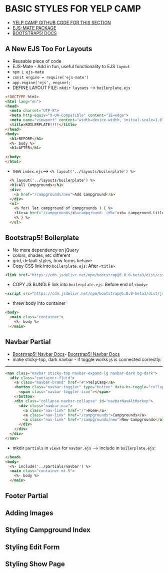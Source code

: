 # BASIC STYLES FOR YELP CAMP
- [YELP CAMP GITHUB CODE FOR THIS SECTION](https://github.com/Colt/YelpCamp/tree/509354878f5cbd0fc8325a2e0da347075c722740)
- [EJS-MATE PACKAGE](https://github.com/JacksonTian/ejs-mate)
- [BOOTSTRAP5! DOCS](https://v5.getbootstrap.com/docs/5.0)

## A New EJS Too For Layouts
- Reusable piece of code
- EJS-Mate - Add in fun, useful functionality to EJS `layout`
- `npm i ejs-mate`
- `const engine = require('ejs-mate')`
- `app.engine('ejs', engine);`
- DEFINE LAYOUT FILE: `mkdir layouts` --> `boilerplate.ejs`
```html
<!DOCTYPE html>
<html lang="en">
<head>
  <meta charset="UTF-8">
  <meta http-equiv="X-UA-Compatible" content="IE=edge">
  <meta name="viewport" content="width=device-width, initial-scale=1.0">
  <title>BOILERPLATE!!!!</title>
</head>
<body>
  <h1>BEFORE</h1>
  <%- body %> 
  <h1>AFTER</h1>

</body>
</html>
```
- new `index.ejs`--> `<% layout('../layouts/boilerplate') %> `
```html
  <% layout('../layouts/boilerplate') %> 
  <h1>All Campgrounds</h1>
  <div>
    <a href="/campgrounds/new">Add Campground</a>
  </div>
  <ul>
    <% for( let campground of campgrounds ) { %>
    <li><a href="/campgrounds/<%=campground._id%>"><%= campground.title %></a></li>
    <% } %>
  </ul>
```
## Bootstrap5! Boilerplate
- No more dependency on jQuery
- colors, shades, etc different
- grid, default styles, how forms behave
- Copy CSS link into `boilerplate.ejs`: After `<title>`
```html
<link href="https://cdn.jsdelivr.net/npm/bootstrap@5.0.0-beta3/dist/css/bootstrap.min.css" rel="stylesheet" integrity="sha384-eOJMYsd53ii+scO/bJGFsiCZc+5NDVN2yr8+0RDqr0Ql0h+rP48ckxlpbzKgwra6" crossorigin="anonymous">
```
- COPY JS BUNDLE link into `boilerplate.ejs`: Before end of `<body>`
```html
<script src="https://cdn.jsdelivr.net/npm/bootstrap@5.0.0-beta3/dist/js/bootstrap.bundle.min.js" integrity="sha384-JEW9xMcG8R+pH31jmWH6WWP0WintQrMb4s7ZOdauHnUtxwoG2vI5DkLtS3qm9Ekf" crossorigin="anonymous"></script>
```
- threw body into container
```html
<body>
  <main class="container">
    <%- body %> 
  </main>
```
## Navbar Partial
- [Bootstrap5! Navbar Docs](https://getbootstrap.com/docs/5.0/components/navbar/)- [Bootstrap5! Navbar Docs](https://getbootstrap.com/docs/5.0/components/navbar/)
- make sticky-top, dark navbar - if toggle works js is connected correctly:
<hr>

```html
<nav class="navbar sticky-top navbar-expand-lg navbar-dark bg-dark">
  <div class="container-fluid">
    <a class="navbar-brand" href="#">YelpCamp</a>
    <button class="navbar-toggler" type="button" data-bs-toggle="collapse" data-bs-target="#navbarNavAltMarkup" aria-controls="navbarNavAltMarkup" aria-expanded="false" aria-label="Toggle navigation">
      <span class="navbar-toggler-icon"></span>
    </button>
    <div class="collapse navbar-collapse" id="navbarNavAltMarkup">
      <div class="navbar-nav">
        <a class="nav-link" href="/">Home</a>
        <a class="nav-link" href="/campgrounds">Campgrounds</a>
        <a class="nav-link" href="/campgrounds/new">New Campgrounds</a>
      </div>
    </div>
  </div>
</nav>
```
- mkdir `partials` in `views` for `navbar.ejs` --> include in `boilerplate.ejs`:
```html
</head>
<body>
  <%- include('../partials/navbar') %> 
  <main class="container mt-5">
    <%- body %> 
  </main>
```

## Footer Partial

## Adding Images

## Styling Campground Index

## Styling Edit Form

## Styling Show Page

